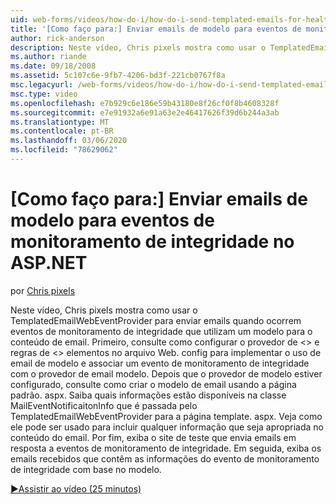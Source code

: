```yaml
---
uid: web-forms/videos/how-do-i/how-do-i-send-templated-emails-for-health-monitoring-events-in-aspnet
title: '[Como faço para:] Enviar emails de modelo para eventos de monitoramento de integridade em ASP.NET | Microsoft Docs'
author: rick-anderson
description: Neste vídeo, Chris pixels mostra como usar o TemplatedEmailWebEventProvider para enviar emails quando ocorrem eventos de monitoramento de integridade que utilizam um modelo para t...
ms.author: riande
ms.date: 09/18/2008
ms.assetid: 5c107c6e-9fb7-4206-bd3f-221cb0767f8a
msc.legacyurl: /web-forms/videos/how-do-i/how-do-i-send-templated-emails-for-health-monitoring-events-in-aspnet
msc.type: video
ms.openlocfilehash: e7b929c6e186e59b43180e8f26cf0f8b4608328f
ms.sourcegitcommit: e7e91932a6e91a63e2e46417626f39d6b244a3ab
ms.translationtype: MT
ms.contentlocale: pt-BR
ms.lasthandoff: 03/06/2020
ms.locfileid: "78629062"
---
```

# <a name="how-do-i-send-templated-emails-for-health-monitoring-events-in-aspnet"></a>[Como faço para:] Enviar emails de modelo para eventos de monitoramento de integridade no ASP.NET

por [Chris pixels](https://twitter.com/chrispels)

Neste vídeo, Chris pixels mostra como usar o TemplatedEmailWebEventProvider para enviar emails quando ocorrem eventos de monitoramento de integridade que utilizam um modelo para o conteúdo de email. Primeiro, consulte como configurar o provedor de &lt;&gt; e regras de &lt;&gt; elementos no arquivo Web. config para implementar o uso de email de modelo e associar um evento de monitoramento de integridade com o provedor de email modelo. Depois que o provedor de modelo estiver configurado, consulte como criar o modelo de email usando a página padrão. aspx. Saiba quais informações estão disponíveis na classe MailEventNotificaitonInfo que é passada pelo TemplatedEmailWebEventProvider para a página template. aspx. Veja como ele pode ser usado para incluir qualquer informação que seja apropriada no conteúdo do email. Por fim, exiba o site de teste que envia emails em resposta a eventos de monitoramento de integridade. Em seguida, exiba os emails recebidos que contêm as informações do evento de monitoramento de integridade com base no modelo.

[&#9654;Assistir ao vídeo (25 minutos)](https://channel9.msdn.com/Blogs/ASP-NET-Site-Videos/how-do-i-send-templated-emails-for-health-monitoring-events-in-aspnet)
